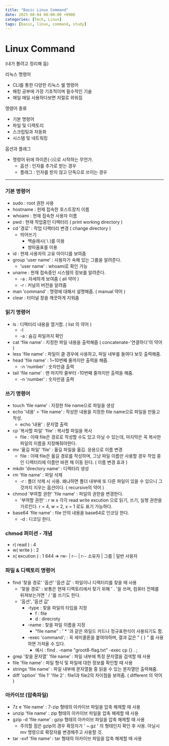 ```yaml
---
title: "Basic Linux Command"
date: 2025-08-04 00:00:00 +0900
categories: [Tech, Linux]
tags: [basic, linux, command, study]
---
```


# Linux Command

(내가 볼려고 정리해 둠)

리눅스 명령어
- CLI를 통한 다양한 리눅스 쉘 명령어
- 해킹 공부에 가장 기초적이며 필수적인 기술
- 매일 매일 사용하다보면 저절로 외워짐

명령어 종류
- 기본 명령어
- 파일 및 디렉토리
- 스크립팅과 자동화
- 시스템 및 네트워킹

옵션과 플래그
- 명령어 뒤에 하이픈(-)으로 시작하는 무언가.
	- 옵션 : 인자를 추가로 받는 경우
	- 플래그 : 인자를 받지 않고 단독으로 쓰이는 경우

---

### 기본 명령어
- sudo : root 권한 사용
- hostname : 현재 접속한 호스트장치 이름
- whoami :  현재 접속한 사용자 이름
- pwd : 현재 작업중인 디렉터리 ( print working directory )
- cd '경로' : 작업 디렉터리 변경 ( change directory )
	- 띄어쓰기 
		- 백슬래시( \ )를 이용
		- 쌍따옴표를 이용
- id : 현재 사용자의 고유 아이디를 보여줌
- group 'user name' : 사용자가 속해 있는 그룹을 알려준다.
	- 'user name' : whoami로 확인 가능
- uname : 현재 접속중인 시스템의 정보를 알려준다. 
	- -a : 자세하게 보여줌 ( all 약어 )
	- -r : 커널의 버전을 알려줌 
- man 'command' : 명령에 대해서 설명해줌. ( manual 약어 )
- clear : 터미널 창을 깨끗하게 지워줌

### 읽기 명령어
- ls : 디렉터리 내용을 열거함. ( list 의 약어 )
	- -l 
	- -a : 숨김 파일까지 확인
- cat 'file name' : 지정한 파일 내용을 출력해줌 ( concatenate-'연결하다'의 약어 )
- less 'file name' : 파일이 클 경우에 사용하고, 파일 내부를 들여다 보듯 출력해줌.
- head 'file name' : 1~10번째 줄까지만 출력을 해줌.
	- -n 'number' : 숫자만큼 출력
- tail 'file name' : 맨 마지막 줄부터 -10번째 줄까지만 출력을 해줌.
	- -n 'number' : 숫자만큼 출력

### 쓰기 명령어
- touch 'file name' : 지정한 file name으로 파일을 생성
- echo '내용' > 'file name' : 작성한 내용을 지정한 file name으로 파일을 만들고 작성.
	- echo '내용' : 문자열 출력
- cp '복사할 파일' 'file' : 복사할 파일을 복사
	- file : 이때 file은 경로로 작성할 수도 있고 아닐 수 있는데, 마지막은 꼭 복사한 파일의 이름을 지정해줘야한다.
- mv '옮길 파일' 'file' : 옮길 파일을 옮김. 응용으로 이름 변경
	- file : 이때 file은 옮길 경로를 작성하며, 그냥 파일 이름만 사용할 경우 작업 중인 디렉터리에 이름만 바뀐 채 이동 된다. ( 이름 변경 효과 )
- mkdir 'directory name' : 디렉터리 생성
- rm 'file name' : 파일 삭제
	- -r : 폴더 삭제 시 사용. 왜냐하면 폴더 내부에 또 다른 파일이 있을 수 있으니 그것까지 지우는 옵션이다. ( recursive의 약어 )
- chmod '부여할 권한' 'file name' : 파일의 권한을 변경한다.
	- '부여할 권한' : r w x 각각 read write excution 으로 읽기, 쓰기, 실행 권한을 가르킨다. r = 4, w = 2, x = 1 로도 표기 가능하다.
- base64 'file name' : file 안의 내용을 base64로 인코딩 한다.
	- -d : 디코딩 한다.

### chmod 퍼미션 - 개념
- r( read ) : 4
- w( write ) : 2
- x( excution ) : 1
644 => rw- | r-- | r--
    소유자 | 그룹 | 일반 사용자

### 파일 & 디렉토리 명령어
- find '찾을 경로' '옵션' '옵션 값' : 파일이나 디렉터리를 찾을 때 사용
	- '찾을 경로' : 보통은 현재 디렉토리에서 찾기 위해 ' . '을 쓰며, 컴퓨터 전체를 뒤져보는거면 ' / '를 쓰기도 한다.
	- '옵션', '옵션 값'
		- -type : 찾을 파일의 타입을 지정
			- f : file
			- d : direcroty
		- -name : 찾을 파일 이름을 지정
			- "file name" : ' * '과 같은 와일드 카드나 정규표현식이 사용되기도 함.
		- -exec 'command'; : 꼭 세미콜론을 붙여야하며, 결과 값은 " { } " 를 사용하면 가져올 수 있다.
			- 예시 : find . -name "groot8-flag.txt" -exec cp {} . \;
- grep '찾을 문자열' 'file name' : 파일 내부에 특정 문자열을 검색할 때 사용
- file 'file name' : 파일 형식 및 파일에 대한 정보를 확인할 때 사용
- strings 'file name' : 파일 내부에 문자열들 중 읽을 수 있는 문자열만 출력해줌.
- diff 'option' 'file 1' 'file 2' : file1과 file2의 차이점을 보여줌. ( different 의 약어 )

### 아카이브 (압축파일)
- 7z e 'file name' : 7-zip 형태의 아카이브 파일을 압축 해제할 때 사용
- unzip 'file name' : zip 형태의 아카이브 파일을 압축 해제할 때 사용
- gzip -d 'file name' : gzip 형태의 아카이브 파일을 압축 해제할 때 사용
	- 주의할 점은 gzip의 경우 확장자가 ' ~.gz ' 의 형태인지 확인 후 사용. 아닐시 mv 명령으로 확장자를 변경해주고 사용할 것.
- tar -xvf 'file name' : tar 형태의 아카이브 파일을 압축 해제할 때 사용 